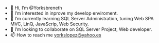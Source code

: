 - 👋 Hi, I’m @Yorksbreneth
- 👀 I’m interested in inprove my develop enviroment.
- 🌱 I’m currently learning SQL Server Administration, tuning Web SPA MVC, LinQ, JavaScrip, Web Security.
- 💞️ I’m looking to collaborate on SQL Server Project, Web developer.
- 📫 How to reach me yorkslopez@yahoo.es

<!---
Yorksbreneth/Yorksbreneth is a ✨ special ✨ repository because its `README.md` (this file) appears on your GitHub profile.
You can click the Preview link to take a look at your changes.
--->
